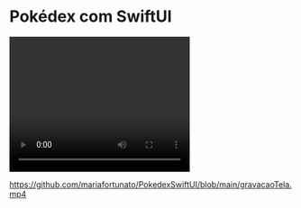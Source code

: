 #  Pokédex com SwiftUI

<video width="320" height="240" autoplay>
<source src="./gravacaoTela.mp4" type="video/mp4">
</video>

https://github.com/mariafortunato/PokedexSwiftUI/blob/main/gravacaoTela.mp4
